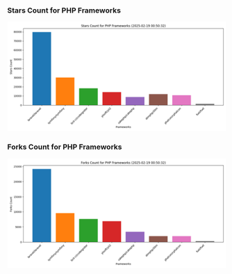 ### Stars Count for PHP Frameworks

![Stars Chart](./archive/charts/20250219005032_stars_count.png)

### Forks Count for PHP Frameworks

![Forks Chart](./archive/charts/20250219005032_forks_count.png)

